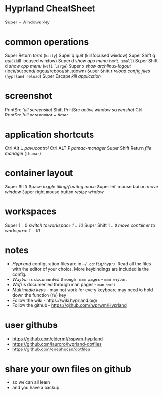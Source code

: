 # Hyprland CheatSheet #

  Super = Windows Key

# common operations
  Super          Return   *term* (`kitty`)
  Super          q        *quit* (kill focused window)
  Super   Shift  q        *quit* (kill focused window)
  Super          d        *show app menu* (`wofi small`)
  Super   Shift  d        *show app menu* (`wofi large`)
  Super          x        *show archlinux-logout* (lock/suspend/logout/reboot/shutdown)
  Super   Shift  r        *reload config files* (`hyprland reload`)
  Super          Escape   *kill application*

# screenshot
  PrintSrc                *full screenshot*
  Shift  PrintSrc         *active window screenshot*
  Ctrl   PrintSrc         *full screenshot + timer*

# application shortcuts
  Ctrl    Alt U           *pavucontrol*
  Ctrl    ALT P           *pamac-manager*
  Super   Shift  Return   *file manager* (`thunar`)

# container layout
 
  Super   Shift   Space       *toggle tiling/floating mode*
  Super   left mouse button   *move window*
  Super   right mouse button  *resize window*

# workspaces
  Super         1 .. 0    *switch to workspace 1 .. 10*
  Super  Shift  1 .. 0    *move container to workspace 1 .. 10*

# notes
  - *Hyprland* configuration files are in `~/.config/hypr/`.
    Read all the files with the editor of your choice.
    More keybindings are included in the config.
  - *Waybar* is documented through man pages - `man waybar`. 
  - *Wofi* is documented through man pages - `man wofi`.
  - *Multimedia keys* - may not work for every keyboard
    may need to hold down the function (`fn`) key
  - Follow the wiki - https://wiki.hyprland.org/
  - Follow the github - https://github.com/hyprwm/Hyprland

# user githubs
  - https://github.com/eldermf/bspwm-hyprland
  - https://github.com/lauroro/hyprland-dotfiles
  - https://github.com/eneshecan/dotfiles

# share your own files on github 
  - so we can all learn
  - and you have a backup

